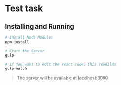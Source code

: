 # Test task

## Installing and Running

```sh
# Install Node Modules
npm install

# Start the Server
gulp

# If you want to edit the react code, this rebuilds
gulp watch
```

> The server will be available at localhost:3000
